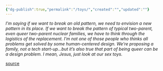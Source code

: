 ```yaml
---
{"dg-publish":true,"permalink":"/toys/","created":"","updated":""}
---
```


*I’m saying if we want to break an old pattern, we need to envision a new pattern in its place. If we want to break the pattern of typical two-parent, even queer two-parent nuclear families, we have to think through the logistics of the replacement. I’m not one of those people who thinks all problems get solved by some human-centered design. We’re proposing a family, not a tech start-up…but it’s also true that part of being queer can be a design problem. I mean, Jesus, just look at our sex toys.*

[source](https://www.goodreads.com/book/show/48890225-detransition-baby)
